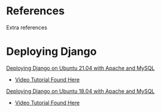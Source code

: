 # References
Extra references 

# Deploying Django
[Deploying Django on Ubuntu 21.04 with Apache and MySQL](./Deploying_Django/ubuntu-21.04_Apache_Mysql)  
* [Video Tutorial Found Here](https://youtu.be/UY_UIH89elA)  

[Deploying Django on Ubuntu 18.04 with Apache and MySQL](./Deploying_Django/ubuntu-18.04_Apache_Mysql)  
* [Video Tutorial Found Here](https://www.youtube.com/watch?v=Xjdv31k-Kf4)
